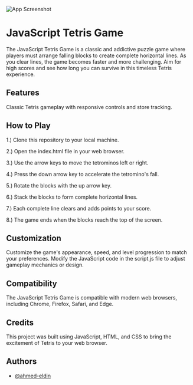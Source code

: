 
![App Screenshot](https://via.placeholder.com/468x300?text=App+Screenshot+Here)


# JavaScript Tetris Game

The JavaScript Tetris Game is a classic and addictive puzzle game where players must arrange falling blocks to create complete horizontal lines. As you clear lines, the game becomes faster and more challenging. Aim for high scores and see how long you can survive in this timeless Tetris experience.
## Features

Classic Tetris gameplay with responsive controls and store tracking.
## How to Play

1.) Clone this repository to your local machine.

2.) Open the index.html file in your web browser.

3.) Use the arrow keys to move the tetrominos left or right.

4.) Press the down arrow key to accelerate the tetromino's fall.

5.) Rotate the blocks with the up arrow key.

6.) Stack the blocks to form complete horizontal lines.

7.) Each complete line clears and adds points to your score.

8.) The game ends when the blocks reach the top of the screen.
## Customization

Customize the game's appearance, speed, and level progression to match your preferences. Modify the JavaScript code in the script.js file to adjust gameplay mechanics or design.
## Compatibility

The JavaScript Tetris Game is compatible with modern web browsers, including Chrome, Firefox, Safari, and Edge.
## Credits

This project was built using JavaScript, HTML, and CSS to bring the excitement of Tetris to your web browser.
## Authors

- [@ahmed-eldin](https://www.github.com/ahmed-eldin)

